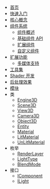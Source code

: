<!-- docs/_sidebar.md -->

- [首页](/)
- [快速入门](/quick-start)
- [核心概念](/core)
- [组件系统](/components)
  - [组件概述](/components)
  - [基础组件 API](/basic-components-api)
  - [扩展组件](/extensions)
  - [自定义组件](/custom-components)
- [扩展功能](/enhancements)
  - [多媒体支持](/enhancements#多媒体支持)
- [工具集](/tools)
- [Shader 开发](/shaders)
- [后处理效果](/post-processing)
- [模块](modules.md)
- 类
  - [Engine3D](classes/Engine3D.md)
  - [Scene3D](classes/Scene3D.md)
  - [View3D](classes/View3D.md)
  - [Camera3D](classes/Camera3D.md)
  - [Object3D](classes/Object3D.md)
  - [Entity](classes/Entity.md)
  - [Material](classes/Material.md)
  - [LitMaterial](classes/LitMaterial.md)
  - [UnLitMaterial](classes/UnLitMaterial.md)
- 枚举
  - [RenderLayer](enums/RenderLayer.md)
  - [LightType](enums/LightType.md)
  - [BlendMode](enums/BlendMode.md)
- 接口
  - [IComponent](interfaces/IComponent.md)
  - [ILight](interfaces/ILight.md)
